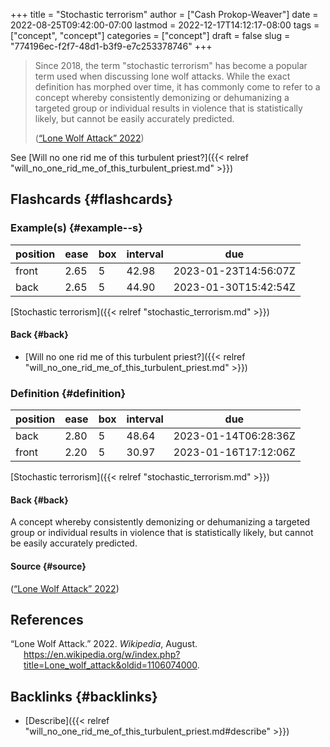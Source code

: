 +++
title = "Stochastic terrorism"
author = ["Cash Prokop-Weaver"]
date = 2022-08-25T09:42:00-07:00
lastmod = 2022-12-17T14:12:17-08:00
tags = ["concept", "concept"]
categories = ["concept"]
draft = false
slug = "774196ec-f2f7-48d1-b3f9-e7c253378746"
+++

> Since 2018, the term "stochastic terrorism" has become a popular term used when discussing lone wolf attacks. While the exact definition has morphed over time, it has commonly come to refer to a concept whereby consistently demonizing or dehumanizing a targeted group or individual results in violence that is statistically likely, but cannot be easily accurately predicted.
>
> (<a href="#citeproc_bib_item_1">“Lone Wolf Attack” 2022</a>)

See [Will no one rid me of this turbulent priest?]({{< relref "will_no_one_rid_me_of_this_turbulent_priest.md" >}})


## Flashcards {#flashcards}


### Example(s) {#example--s}

| position | ease | box | interval | due                  |
|----------|------|-----|----------|----------------------|
| front    | 2.65 | 5   | 42.98    | 2023-01-23T14:56:07Z |
| back     | 2.65 | 5   | 44.90    | 2023-01-30T15:42:54Z |

[Stochastic terrorism]({{< relref "stochastic_terrorism.md" >}})


#### Back {#back}

-   [Will no one rid me of this turbulent priest?]({{< relref "will_no_one_rid_me_of_this_turbulent_priest.md" >}})


### Definition {#definition}

| position | ease | box | interval | due                  |
|----------|------|-----|----------|----------------------|
| back     | 2.80 | 5   | 48.64    | 2023-01-14T06:28:36Z |
| front    | 2.20 | 5   | 30.97    | 2023-01-16T17:12:06Z |

[Stochastic terrorism]({{< relref "stochastic_terrorism.md" >}})


#### Back {#back}

A concept whereby consistently demonizing or dehumanizing a targeted group or individual results in violence that is statistically likely, but cannot be easily accurately predicted.


#### Source {#source}

(<a href="#citeproc_bib_item_1">“Lone Wolf Attack” 2022</a>)

## References

<style>.csl-entry{text-indent: -1.5em; margin-left: 1.5em;}</style><div class="csl-bib-body">
  <div class="csl-entry"><a id="citeproc_bib_item_1"></a>“Lone Wolf Attack.” 2022. <i>Wikipedia</i>, August. <a href="https://en.wikipedia.org/w/index.php?title=Lone_wolf_attack&oldid=1106074000">https://en.wikipedia.org/w/index.php?title=Lone_wolf_attack&#38;oldid=1106074000</a>.</div>
</div>


## Backlinks {#backlinks}

-   [Describe]({{< relref "will_no_one_rid_me_of_this_turbulent_priest.md#describe" >}})
